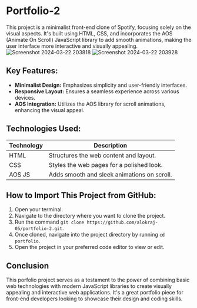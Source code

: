 # Portfolio-2

This project is a minimalist front-end clone of Spotify, focusing solely on the visual aspects. It's built using HTML, CSS, and incorporates the AOS (Animate On Scroll) JavaScript library to add smooth animations, making the user interface more interactive and visually appealing.
![Screenshot 2024-03-22 203818](https://github.com/alokraj-05/protfolio-2/assets/121685233/cdcd965b-1d68-46a2-a939-f10cf2ad01e9)
![Screenshot 2024-03-22 203928](https://github.com/alokraj-05/protfolio-2/assets/121685233/a6d95893-a18f-43e5-a65f-21788ee1cb30)

## Key Features:

- **Minimalist Design:** Emphasizes simplicity and user-friendly interfaces.
- **Responsive Layout:** Ensures a seamless experience across various devices.
- **AOS Integration:** Utilizes the AOS library for scroll animations, enhancing the visual appeal.

## Technologies Used:

| Technology | Description                                 |
| ---------- | ------------------------------------------- |
| HTML       | Structures the web content and layout.      |
| CSS        | Styles the web pages for a polished look.   |
| AOS JS     | Adds smooth and sleek animations on scroll. |

## How to Import This Project from GitHub:

1. Open your terminal.
2. Navigate to the directory where you want to clone the project.
3. Run the command `git clone https://github.com/alokraj-05/portfolio-2.git`.
4. Once cloned, navigate into the project directory by running `cd portfolio`.
5. Open the project in your preferred code editor to view or edit.

## Conclusion

This porfolio project serves as a testament to the power of combining basic web technologies with modern JavaScript libraries to create visually appealing and interactive web applications. It's a great portfolio piece for front-end developers looking to showcase their design and coding skills.
